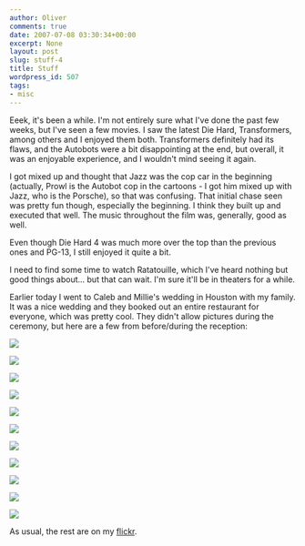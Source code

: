 ```yaml
---
author: Oliver
comments: true
date: 2007-07-08 03:30:34+00:00
excerpt: None
layout: post
slug: stuff-4
title: Stuff
wordpress_id: 507
tags:
- misc
---
```


Eeek, it's been a while.  I'm not entirely sure what I've done the past few weeks, but I've seen a few movies.  I saw the latest Die Hard, Transformers, among others and I enjoyed them both.  Transformers definitely had its flaws, and the Autobots were a bit disappointing at the end, but overall, it was an enjoyable experience, and I wouldn't mind seeing it again.

I got mixed up and thought that Jazz was the cop car in the beginning (actually, Prowl is the Autobot cop in the cartoons - I got him mixed up with Jazz, who is the Porsche), so that was confusing.  That initial chase seen was pretty fun though, especially the beginning.  I think they built up and executed that well.  The music throughout the film was, generally, good as well.

Even though Die Hard 4 was much more over the top than the previous ones and PG-13, I still enjoyed it quite a bit.

I need to find some time to watch Ratatouille, which I've heard nothing but good things about... but that can wait.  I'm sure it'll be in theaters for a while.

Earlier today I went to Caleb and Millie's wedding in Houston with my family.  It was a nice wedding and they booked out an entire restaurant for everyone, which was pretty cool.  They didn't allow pictures during the ceremony, but here are a few from before/during the reception:

<a title="C&amp;M-1.jpg" href="http://flickr.com/photos/owiber/750969004/"><img src="http://farm2.static.flickr.com/1210/750969004_5fa358e1a3.jpg" /></a>

<a title="C&amp;M-16.jpg" href="http://flickr.com/photos/owiber/750208701/"><img src="http://farm2.static.flickr.com/1076/750208701_baa8d33d53.jpg" /></a>

<a title="C&amp;M-17.jpg" href="http://flickr.com/photos/owiber/750226127/"><img src="http://farm2.static.flickr.com/1347/750226127_db88bbaa69.jpg" /></a>

<a title="C&amp;M-18.jpg" href="http://flickr.com/photos/owiber/750239087/"><img src="http://farm2.static.flickr.com/1248/750239087_01f5e4a6f9.jpg" /></a>

<a title="C&amp;M-24.jpg" href="http://flickr.com/photos/owiber/750334107/"><img src="http://farm2.static.flickr.com/1423/750334107_c3635e3e92.jpg" /></a>

<a title="C&amp;M-22.jpg" href="http://flickr.com/photos/owiber/751161010/"><img src="http://farm2.static.flickr.com/1367/751161010_1fa0c20975.jpg" /></a>

<a title="C&amp;M-35.jpg" href="http://flickr.com/photos/owiber/750733093/"><img src="http://farm2.static.flickr.com/1135/750733093_989ab9089f.jpg" /></a>

<a title="C&amp;M-40.jpg" href="http://flickr.com/photos/owiber/751612320/"><img src="http://farm2.static.flickr.com/1299/751612320_3ca247f022.jpg" /></a>

<a title="C&amp;M-43.jpg" href="http://flickr.com/photos/owiber/750783915/"><img src="http://farm2.static.flickr.com/1267/750783915_d004916605.jpg" /></a>

<a title="C&amp;M-38.jpg" href="http://flickr.com/photos/owiber/750750129/"><img src="http://farm2.static.flickr.com/1327/750750129_ab2e688919.jpg" /></a>

<a title="C&amp;M-46.jpg" href="http://flickr.com/photos/owiber/751654634/"><img src="http://farm2.static.flickr.com/1194/751654634_c21c8bfd9c.jpg" /></a>

As usual, the rest are on my <a href="http://www.flickr.com/photos/owiber/sets/72157600708035235/">flickr</a>.